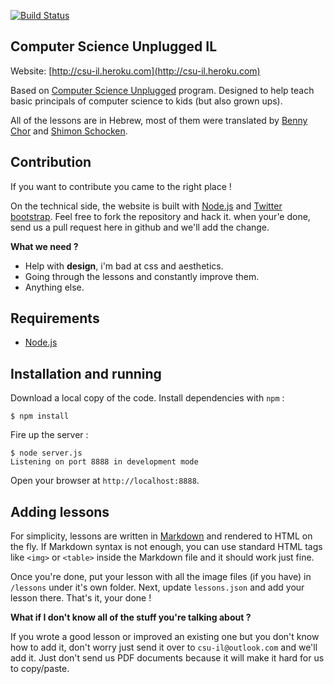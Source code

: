 [![Build Status](https://travis-ci.org/csu-il/csnc.png?branch=master)](https://travis-ci.org/csu-il/csnc.png?branch=master)

## Computer Science Unplugged IL ##

Website: [http://csu-il.heroku.com](http://csu-il.heroku.com)

Based on [Computer Science Unplugged](http://csunplugged.org/) program. Designed to help teach basic principals of computer science to kids (but also grown ups).

All of the lessons are in Hebrew, most of them were translated by [Benny Chor](http://www.tau.ac.il/~bchor/) and [Shimon Schocken](http://shimonschocken.com/).



## Contribution ##


If you want to contribute you came to the right place !

On the technical side, the website is built with [Node.js](http://nodejs.org/) and [Twitter bootstrap](http://twitter.github.com/bootstrap/). Feel free to fork the repository and hack it. when your'e done, send us a pull request here in github and we'll add the change.

**What we need ?**

- Help with **design**, i'm bad at css and aesthetics.
- Going through the lessons and constantly improve them.
- Anything else.

## Requirements ##
- [Node.js](http://nodejs.org/)

## Installation and running ##
Download a local copy of the code. 
Install dependencies with `npm` :
    
    $ npm install
Fire up the server :

    $ node server.js
    Listening on port 8888 in development mode
Open your browser at `http://localhost:8888`.

## Adding lessons ##
For simplicity, lessons are written in [Markdown](http://daringfireball.net/projects/markdown/syntax) and rendered to HTML on the fly. If Markdown syntax is not enough, you can use standard HTML tags like `<img>` or `<table>` inside the Markdown file and it should work just fine.

Once you're done, put your lesson with all the image files (if you have) in `/lessons` under it's own folder. Next, update `lessons.json` and add your lesson there. That's it, your done !

**What if I don't know all of the stuff you're talking about ?**

If you wrote a good lesson or improved an existing one but you don't know how to add it, don't worry just send it over to `csu-il@outlook.com` and we'll add it. Just don't send us PDF documents because it will make it hard for us to copy/paste.
